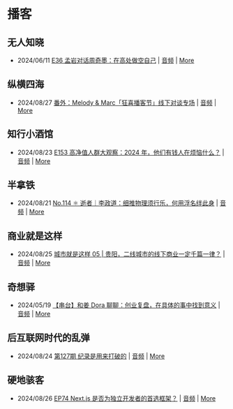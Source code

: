 # 播客

## 无人知晓
- 2024/06/11 [E36 孟岩对话周奇墨：在高处做空自己](https://www.xiaoyuzhoufm.com/episode/6667f31dc26e396a36eefe25) | [音频](https://dts-api.xiaoyuzhoufm.com/track/611719d3cb0b82e1df0ad29e/6667f31dc26e396a36eefe25/media.xyzcdn.net/ljJYPINg_uUnMMt8WMuIsiU41BZt.m4a) | [More](channels/%E6%97%A0%E4%BA%BA%E7%9F%A5%E6%99%93.md)

## 纵横四海
- 2024/08/27 [番外：Melody & Marc「狂喜播客节」线下对谈专场](https://www.ximalaya.com/sound/751744262) | [音频](https://aod.cos.tx.xmcdn.com/storages/cbf1-audiofreehighqps/15/AF/GKwRINsKogy0AhcEbQMF-VQ9.m4a) | [More](channels/%E7%BA%B5%E6%A8%AA%E5%9B%9B%E6%B5%B7.md)

## 知行小酒馆
- 2024/08/23 [E153 高净值人群大观察：2024 年，他们有钱人在烦恼什么？](https://www.xiaoyuzhoufm.com/episode/66c82650ead5fc3792de6e54) | [音频](https://dts-api.xiaoyuzhoufm.com/track/6013f9f58e2f7ee375cf4216/66c82650ead5fc3792de6e54/media.xyzcdn.net/lu6NJVbZ6Kxqsv8knhqCjXR40wvi.m4a) | [More](channels/%E7%9F%A5%E8%A1%8C%E5%B0%8F%E9%85%92%E9%A6%86.md)

## 半拿铁
- 2024/08/21 [No.114 ⚛️ 逝者｜李政道：细推物理须行乐，何用浮名绊此身](https://www.ximalaya.com/sound/750224864) | [音频](https://tk.wavpub.com/WPDL_sxqurNdtKfuFuBkZzvWhWpQAuzsxcmMHwVtmSrDgQkdJypwMHTuFuzUNSG-ca.m4a) | [More](channels/%E5%8D%8A%E6%8B%BF%E9%93%81.md)

## 商业就是这样
- 2024/08/25 [城市就是这样 05 | 贵阳，二线城市的线下商业一定千篇一律？](https://www.ximalaya.com/sound/751464349) | [音频](https://aod.cos.tx.xmcdn.com/storages/168d-audiofreehighqps/37/53/GKwRIJEKoJ55AIpsLwMFad9_.m4a) | [More](channels/%E5%95%86%E4%B8%9A%E5%B0%B1%E6%98%AF%E8%BF%99%E6%A0%B7.md)

## 奇想驿
- 2024/05/19 [【串台】和姜 Dora 聊聊：创业复盘，在具体的事中找到意义](https://www.xiaoyuzhoufm.com/episode/664962d382b428eafd844366) | [音频](https://dts-api.xiaoyuzhoufm.com/track/6034daea97755b8fc9c66480/664962d382b428eafd844366/media.xyzcdn.net/llloyy2KoUURla1cgosxmkenwwHw.m4a) | [More](channels/%E5%A5%87%E6%83%B3%E9%A9%BF.md)

## 后互联网时代的乱弹
- 2024/08/24 [第127期 纪录是用来打破的](https://hosting.wavpub.cn/pie/ep127/) | [音频](https://tk.wavpub.com/WPDL_GgEwYjeAhhaTByZAuSAzgEcJmsehWJSbfTfPSjFSsyRVznDgYYkTtVhrUv-76.mp3) | [More](channels/%E5%90%8E%E4%BA%92%E8%81%94%E7%BD%91%E6%97%B6%E4%BB%A3%E7%9A%84%E4%B9%B1%E5%BC%B9.md)

## 硬地骇客
- 2024/08/26 [EP74 Next.js 是否为独立开发者的首选框架？](https://www.xiaoyuzhoufm.com/episode/66cc711056bfd3907a37f4e0) | [音频](https://dts-api.xiaoyuzhoufm.com/track/640ee2438be5d40013fe4a87/66cc711056bfd3907a37f4e0/media.xyzcdn.net/lhOBXI-UlJHxCnEEKgovwTwIE52P.m4a) | [More](channels/%E7%A1%AC%E5%9C%B0%E9%AA%87%E5%AE%A2.md)

